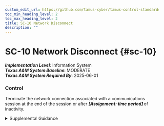 ```yaml
---
custom_edit_url: https://github.com/tamus-cyber/tamus-control-standards/tree/main/content/tamus.edu/TAMUS_profile.yaml
toc_min_heading_level: 2
toc_max_heading_level: 2
title: SC-10 Network Disconnect
description: ""
---
```


# SC-10 Network Disconnect {#sc-10}

_**Implementation Level**_: Information System\
_**Texas A&M System Baseline**_: MODERATE\
_**Texas A&M System Required By**_: 2025-06-01

### Control

Terminate the network connection associated with a communications session at the end of the session or after <strong title="sc-10_odp"> <em>[Assignment: time period]</em> </strong> of inactivity.


<details><summary>Supplemental Guidance</summary>Network disconnect applies to internal and external networks. Terminating network connections associated with specific communications sessions includes de-allocating TCP/IP address or port pairs at the operating system level and de-allocating the networking assignments at the application level if multiple application sessions are using a single operating system-level network connection. Periods of inactivity may be established by organizations and include time periods by type of network access or for specific network accesses.</details>
